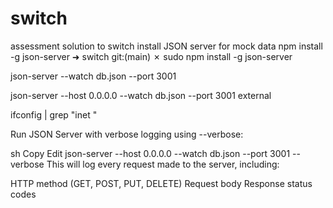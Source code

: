# switch
assessment solution to switch
install JSON server for mock data
npm install -g json-server
➜  switch git:(main) ✗ sudo npm install -g json-server  


json-server --watch db.json --port 3001

json-server --host 0.0.0.0 --watch db.json --port 3001 external


ifconfig | grep "inet "


Run JSON Server with verbose logging using --verbose:

sh
Copy
Edit
json-server --host 0.0.0.0 --watch db.json --port 3001 --verbose
This will log every request made to the server, including:

HTTP method (GET, POST, PUT, DELETE)
Request body
Response status codes